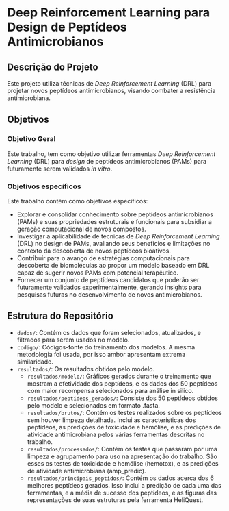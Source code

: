# Deep Reinforcement Learning para Design de Peptídeos Antimicrobianos

## Descrição do Projeto
Este projeto utiliza técnicas de _Deep Reinforcement Learning_ (DRL) para projetar novos peptídeos antimicrobianos, visando combater a resistência antimicrobiana. 

## Objetivos
### Objetivo Geral
Este trabalho, tem como objetivo utilizar ferramentas _Deep Reinforcement Learning_ (DRL) para *design* de peptídeos antimicrobianos (PAMs) para futuramente serem validados _in vitro_.

### Objetivos específicos
Este trabalho contém como objetivos específicos:
- Explorar e consolidar conhecimento sobre peptídeos antimicrobianos (PAMs) e suas propriedades estruturais e funcionais para subsidiar a geração computacional de novos compostos.
- Investigar a aplicabilidade de técnicas de _Deep Reinforcement Learning_ (DRL) no design de PAMs, avaliando seus benefícios e limitações no contexto da descoberta de novos peptídeos bioativos.
- Contribuir para o avanço de estratégias computacionais para descoberta de biomoléculas ao propor um modelo baseado em DRL capaz de sugerir novos PAMs com potencial terapêutico.
- Fornecer um conjunto de peptídeos candidatos que poderão ser futuramente validados experimentalmente, gerando insights para pesquisas futuras no desenvolvimento de novos antimicrobianos.

## Estrutura do Repositório
- `dados/`: Contém os dados que foram selecionados, atualizados, e filtrados para serem usados no modelo.
- `codigo/`: Códigos-fonte do treinamento dos modelos. A mesma metodologia foi usada, por isso ambor apresentam extrema similaridade.
- `resultados/`: Os resultados obtidos pelo modelo.
  - `resultados/modelo/`: Gráficos gerados durante o treinamento que mostram a efetividade dos peptídeos, e os dados dos 50 peptídeos com maior recompensa selecionados para análise in silico.
  - `resultados/peptideos_gerados/`: Consiste dos 50 peptídeos obtidos pelo modelo e selecionados em formato .fasta.
  - `resultados/brutos/`: Contém os testes realizados sobre os peptídeos sem houver limpeza detalhada. Inclui as características dos peptídeos, as predições de toxicidade e hemólise, e as predições de atividade antimicrobiana pelos várias ferramentas descritas no trabalho.
  - `resultados/processados/`: Contém os testes que passaram por uma limpeza e agrupamento para uso na apresentação do trabalho. São esses os testes de toxicidade e hemólise (hemotox), e as predições de atividade antimicrobiana (amp_predic).
  - `resultados/principais_peptidos/`: Contém os dados acerca dos 6 melhores peptídeos gerados. Isso inclui a predição de cada uma das ferramentas, e a média de sucesso dos peptídeos, e as figuras das representações de suas estruturas pela ferramenta HeliQuest.
